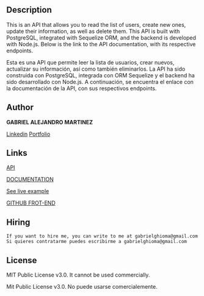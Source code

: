 ## Description  

This is an API that allows you to read the list of users, create new ones, update their information, as well as delete them. This API is built with PostgreSQL, integrated with Sequelize ORM, and the backend is developed with Node.js. Below is the link to the API documentation, with its respective endpoints.

Esta es una API que permite leer la lista de usuarios, crear nuevos, actualizar su información, así como también eliminarlos. La API ha sido construida con PostgreSQL, integrada con ORM Sequelize y el backend ha sido desarrollado con Node.js. A continuación, se encuentra el enlace con la documentación de la API, con sus respectivos endpoints.


## Author 

**GABRIEL ALEJANDRO MARTINEZ**

[Linkedin](https://www.linkedin.com/in/gabrielmartinezghioma/)
[Portfolio](https://gabrielmartinezghioma.netlify.app/)

## Links

  [API](https://users-crud-2h1r.onrender.com/)

  [DOCUMENTATION](https://documenter.getpostman.com/view/26001410/2s93CPrXxa)

  [See live example](https://ghiomausers.netlify.app/)

  [GITHUB FROT-END](https://github.com/gabrielmartinezghioma/GHIOMA-USERS-CRUD-APIS)

## Hiring 

    If you want to hire me, you can write to me at gabrielghioma@gmail.com
    Si quieres contratarme puedes escribirme a gabrielghioma@gmail.com

## License

MIT Public License v3.0.
It cannot be used commercially.

Mit Public License v3.0.
No puede usarse comercialemente.